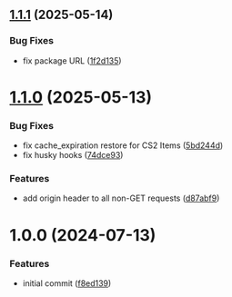 ## [1.1.1](https://github.com/luc4sguilherme/steam-community/compare/v1.1.0...v1.1.1) (2025-05-14)


### Bug Fixes

* fix package URL ([1f2d135](https://github.com/luc4sguilherme/steam-community/commit/1f2d135d67effc3b857df5abfca143fc1c1dca36))

# [1.1.0](https://github.com/luc4sguilherme/steam-community/compare/v1.0.0...v1.1.0) (2025-05-13)


### Bug Fixes

* fix cache_expiration restore for CS2 Items ([5bd244d](https://github.com/luc4sguilherme/steam-community/commit/5bd244dc87ccab8dbb3f17b2fdfbd6e0d4782ebb))
* fix husky hooks ([74dce93](https://github.com/luc4sguilherme/steam-community/commit/74dce93b900efb28a019659077acf376b968667f))


### Features

* add origin header to all non-GET requests ([d87abf9](https://github.com/luc4sguilherme/steam-community/commit/d87abf9fb0b0781a604042d392b6ad2425b3c115))

# 1.0.0 (2024-07-13)


### Features

* initial commit ([f8ed139](https://github.com/luc4sguilherme/steam-community/commit/f8ed139863d77de8bf322e8382df6fa517737dc2))

